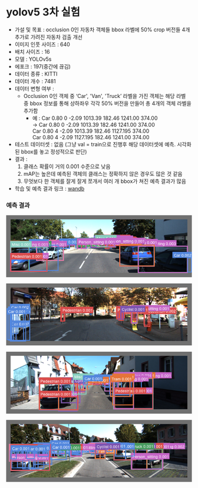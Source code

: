 # yolov5 3차 실험

- 가설 및 목표 : occlusion 0인 자동차 객체들 bbox 라벨에 50% crop 버전들 4개 추가로 가려진 자동차 검출 개선
- 이미지 인풋 사이즈 : 640
- 배치 사이즈 : 16
- 모델 : YOLOv5s
- 에포크 : 197(중간에 끊김)
- 데이터 종류 : KITTI
- 데이터 개수 : 7481
- 데이터 변형 여부 :
  - Occlusion 0인 객체 중 ‘Car', 'Van', 'Truck’ 라벨을 가진 객체는 해당 라벨 중 bbox 정보를 통해 상하좌우 각각 50% 버전을 만들어 총 4개의 객체 라벨을 추가함
    - 예 : Car 0.80 0 -2.09 1013.39 182.46 1241.00 374.00<br>
          → Car 0.80 0 -2.09 1013.39 182.46 1241.00 374.00<br>
            Car 0.80 4 -2.09 1013.39 182.46 1127.195 374.00<br>
            Car 0.80 4 -2.09 1127.195 182.46 1241.00 374.00<br>
- 테스트 데이터셋 : 없음 (그냥 val = train으로 진행후 해당 데이터셋에 예측. 시각화된 bbox를 놓고 정성적으로 판단)
- 결과 :
    1. 클래스 확률이 거의 0.001 수준으로 낮음
    2. mAP는 높은데 예측된 객체의 클래스는 정확하지 않은 경우도 많은 것 같음
    3. 무엇보다 한 객체를 잘게 잘게 쪼개서 여러 개 bbox가 쳐진 예측 결과가 많음
- 학습 및 예측 결과 링크 : [wandb](https://wandb.ai/kshhhhh91/YOLOv5/reports/Shared-panel-22-05-19-10-05-36--VmlldzoyMDM0Njky?accessToken=9o3dzz8nkxxbc4j8j6obinenca4cae3reeh490i5w1a4tll0mbhl4q7ppas0d7om)



### 예측 결과

![media_images_BoundingBoxDebugger_179_83d76df695390cb9a650 (1).png](./yolov5_3/media_images_BoundingBoxDebugger_179_83d76df695390cb9a650_(1).png)

![media_images_BoundingBoxDebugger_179_a5bb407e9eb12a2f848e.png](./yolov5_3/media_images_BoundingBoxDebugger_179_a5bb407e9eb12a2f848e.png)

![media_images_BoundingBoxDebugger_179_dae6cc78169387e0ab0a.png](./yolov5_3/media_images_BoundingBoxDebugger_179_dae6cc78169387e0ab0a.png)

![media_images_BoundingBoxDebugger_179_7aab75f6e6539c661e1b.png](./yolov5_3/media_images_BoundingBoxDebugger_179_7aab75f6e6539c661e1b.png)
